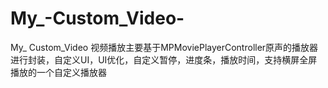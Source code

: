 # My_-Custom_Video-
My_ Custom_Video 视频播放主要基于MPMoviePlayerController原声的播放器进行封装，自定义UI，UI优化，自定义暂停，进度条，播放时间，支持横屏全屏播放的一个自定义播放器
